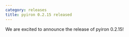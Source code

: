 ```yaml
---
category: releases
title: pyiron 0.2.15 released
---
```

We are excited to announce the release of pyiron 0.2.15!